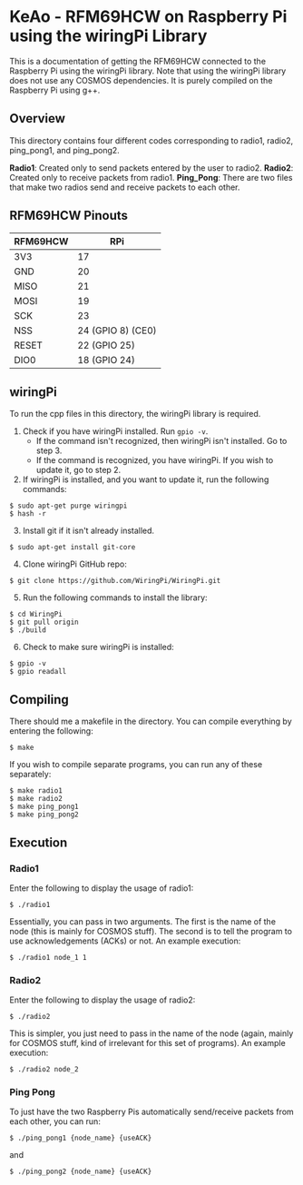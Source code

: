 

# KeAo - RFM69HCW on Raspberry Pi using the wiringPi Library

This is a documentation of getting the RFM69HCW connected to the Raspberry Pi using the wiringPi library. Note that using the wiringPi library does not use any COSMOS dependencies. It is purely compiled on the Raspberry Pi using g++.

## Overview
This directory contains four different codes corresponding to radio1, radio2, ping_pong1, and ping_pong2. 

**Radio1**: Created only to send packets entered by the user to radio2.
**Radio2**: Created only to receive packets from radio1.
**Ping_Pong**: There are two files that make two radios send and receive packets to each other.

## RFM69HCW Pinouts

| RFM69HCW | RPi |
| ---| ---|
| 3V3 | 17 |
| GND | 20 |
| MISO | 21 |
| MOSI | 19 |
| SCK | 23 |
| NSS | 24 (GPIO 8) (CE0) |
| RESET | 22 (GPIO 25) |
| DIO0 | 18 (GPIO 24) |

## wiringPi
To run the cpp files in this directory, the wiringPi library is required.

1. Check if you have wiringPi installed. Run `gpio -v`. 
	- If the command isn't recognized, then wiringPi isn't installed. Go to step 3.
	- If the command is recognized, you have wiringPi. If you wish to update it, go to step 2.
2. If wiringPi is installed, and you want to update it, run the following commands:
```
$ sudo apt-get purge wiringpi
$ hash -r
```
3. Install git if it isn't already installed. 
```
$ sudo apt-get install git-core
```
4. Clone wiringPi GitHub repo:
```
$ git clone https://github.com/WiringPi/WiringPi.git
```
5. Run the following commands to install the library:
```
$ cd WiringPi
$ git pull origin
$ ./build
```
6. Check to make sure wiringPi is installed:
```
$ gpio -v
$ gpio readall
```

## Compiling

There should me a makefile in the directory. You can compile everything by entering the following:
```
$ make
```
If you wish to compile separate programs, you can run any of these separately:
```
$ make radio1
$ make radio2
$ make ping_pong1
$ make ping_pong2
```

## Execution

### Radio1
Enter the following to display the usage of radio1:
```
$ ./radio1
```
Essentially, you can pass in two arguments. The first is the name of the node (this is mainly for COSMOS stuff). The second is to tell the program to use acknowledgements (ACKs) or not. An example execution:
```
$ ./radio1 node_1 1
```

### Radio2
Enter the following to display the usage of radio2:
```
$ ./radio2
```
This is simpler, you just need to pass in the name of the node (again, mainly for COSMOS stuff, kind of irrelevant for this set of programs). An example execution:
```
$ ./radio2 node_2
```

### Ping Pong
To just have the two Raspberry Pis automatically send/receive packets from each other, you can run:
```
$ ./ping_pong1 {node_name} {useACK}
```
and
```
$ ./ping_pong2 {node_name} {useACK}
```